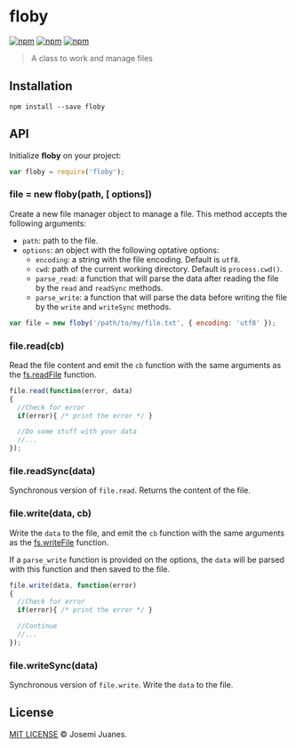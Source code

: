 # floby

[![npm](https://img.shields.io/npm/v/floby.svg?style=flat-square)](https://www.npmjs.com/package/floby)
[![npm](https://img.shields.io/npm/dt/floby.svg?style=flat-square)](https://www.npmjs.com/package/floby)
[![npm](https://img.shields.io/npm/l/floby.svg?style=flat-square)](https://github.com/jmjuanes/floby)

> A class to work and manage files

## Installation

```
npm install --save floby
```

## API

Initialize **floby** on your project:

```javascript
var floby = require('floby');
```

### file = new floby(path, [ options])

Create a new file manager object to manage a file. This method accepts the following arguments:

- `path`: path to the file.
- `options`: an object with the following optative options:
  - `encoding`: a string with the file encoding. Default is `utf8`.
  - `cwd`: path of the current working directory. Default is `process.cwd()`.
  - `parse_read`: a function that will parse the data after reading the file by the `read` and `readSync` methods.
  - `parse_write`: a function that will parse the data before writing the file by the `write` and `writeSync` methods.

```javascript
var file = new floby('/path/to/my/file.txt', { encoding: 'utf8' });
```

### file.read(cb)

Read the file content and emit the `cb` function with the same arguments as the [fs.readFile](https://nodejs.org/api/fs.html#fs_fs_readfile_file_options_callback) function.

```javascript
file.read(function(error, data)
{
  //Check for error
  if(error){ /* print the error */ }

  //Do some stuff with your data
  //...
});
```

### file.readSync(data)

Synchronous version of `file.read`. Returns the content of the file.

### file.write(data, cb)

Write the `data` to the file, and emit the `cb` function with the same arguments as the [fs.writeFile](https://nodejs.org/api/fs.html#fs_fs_writefile_file_data_options_callback) function.

If a `parse_write` function is provided on the options, the `data` will be parsed with this function and then saved to the file.

```javascript
file.write(data, function(error)
{
  //Check for error
  if(error){ /* print the error */ }

  //Continue
  //...
});
```

### file.writeSync(data)

Synchronous version of `file.write`. Write the `data` to the file.

## License

[MIT LICENSE](./LICENSE) &copy; Josemi Juanes.
